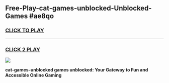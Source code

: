 
## Free-Play-cat-games-unblocked-Unblocked-Games #ae8qo
<h3>
<a href="https://news.freeplayer.one?title=cat-games-unblocked&ref=8M">CLICK TO PLAY</a></h3>
<hr>

<h3>
<a href="https://news.freeplayer.one?title=cat-games-unblocked&ref=8M">CLICK 2 PLAY</a>
  
</h3>

<a href="https://news.freeplayer.one?title=cat-games-unblocked&ref=8M"><img src="https://clearcache.store/games.png"></a>


**cat-games-unblocked games unblocked: Your Gateway to Fun and Accessible Online Gaming**
